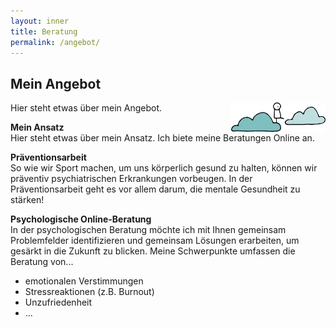 ```yaml
---
layout: inner
title: Beratung
permalink: /angebot/
---
```


## Mein Angebot
Hier steht etwas über mein Angebot.
<img src="https://raw.githubusercontent.com/carolinschneider/carolinschneider.github.io/master/img/Angebot.png" alt="" style="float:right;width:30%;">

**Mein Ansatz** <br>
Hier steht etwas über mein Ansatz. Ich biete meine Beratungen Online an. 

**Präventionsarbeit** <br>
So wie wir Sport machen, um uns körperlich gesund zu halten, können wir präventiv psychiatrischen Erkrankungen vorbeugen. In der Präventionsarbeit geht es vor allem darum, die mentale Gesundheit zu stärken! 

**Psychologische Online-Beratung** <br>
In der psychologischen Beratung möchte ich mit Ihnen gemeinsam Problemfelder identifizieren und gemeinsam Lösungen erarbeiten, um gesärkt in die Zukunft zu blicken. Meine Schwerpunkte umfassen die Beratung von...
- emotionalen Verstimmungen <br />
- Stressreaktionen (z.B. Burnout) <br />
- Unzufriedenheit <br />
- ...

